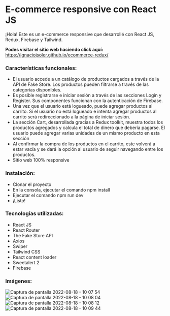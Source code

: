 # E-commerce responsive con React JS

¡Hola! Este es un e-commerce responsive que desarrollé con React JS, Redux, Firebase y Tailwind.

**Podes visitar el sitio web haciendo click aquí:** https://ignaciojsoler.github.io/ecommerce-redux/

### Características funcionales:
- El usuario accede a un catálogo de productos cargados a través de la API de Fake Store. Los productos pueden filtrarse a través de las categorías disponibles.
- Es posible registrarse e iniciar sesión a través de las secciones Login y Register. Sus componentes funcionan con la autenticación de Firebase.
- Una vez que el usuario está logueado, puede agregar productos al carrito. Si el usuario no está logueado e intenta agregar productos al carrito será redireccionado a la página de iniciar sesión.
- La sección Cart, desarrollada gracias a Redux toolkit, muestra todos los productos agregados y calcula el total de dinero que debería pagarse. El usuario puede agregar varias unidades de un mismo producto en esta sección
- Al confirmar la compra de los productos en el carrito, este volverá a estar vacía y se dará la opción al usuario de seguir navegando entre los productos.
- Sitio web 100% responsive

### Instalación:
- Clonar el proyecto
- En la consola, ejecutar el comando npm install
- Ejecutar el comando npm run dev
- ¡Listo!

### Tecnologías utilizadas:
- React JS
- React Router
- The Fake Store API
- Axios
- Swiper
- Tailwind CSS
- React content loader
- Sweetalert 2
- Firebase

### Imágenes:
![Captura de pantalla 2022-08-18 - 10 07 54](https://user-images.githubusercontent.com/70725223/185403029-6f85932a-9b95-49e2-ac5f-bc4b1eec9990.png)
![Captura de pantalla 2022-08-18 - 10 08 04](https://user-images.githubusercontent.com/70725223/185403037-a4d5ad74-ee02-4fbe-bc1b-c5e3699e7e68.png)
![Captura de pantalla 2022-08-18 - 10 08 12](https://user-images.githubusercontent.com/70725223/185403042-80f1e9ee-e8f4-44e0-887e-7d41d5b8c9da.png)
![Captura de pantalla 2022-08-18 - 10 09 44](https://user-images.githubusercontent.com/70725223/185403062-74809797-1b07-4770-8c25-b4b35c9aadb3.png)
